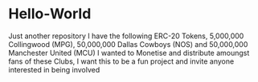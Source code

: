 # Hello-World
Just another repository
I have the following ERC-20 Tokens, 5,000,000 Collingwood (MPG), 50,000,000 Dallas Cowboys (NOS) and 50,000,000 Manchester United (MCU) 
I wanted to Monetise and distribute amoungst fans of these Clubs, I want this to be a fun project and invite anyone interested in being involved
